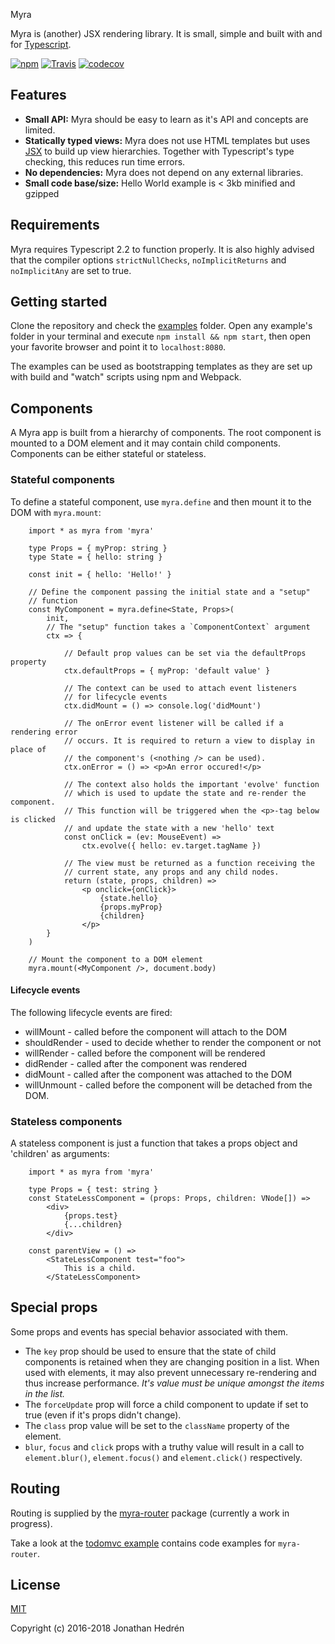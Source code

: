 

Myra

Myra is (another) JSX rendering library. It is small, simple and built with and for [Typescript](http://www.typescriptlang.org/).

[![npm](https://img.shields.io/npm/v/myra.svg?maxAge=24000)](https://www.npmjs.com/package/myra)
[![Travis](https://img.shields.io/travis/jhdrn/myra.svg?maxAge=36000)](https://travis-ci.org/jhdrn/myra)
[![codecov](https://codecov.io/gh/jhdrn/myra/branch/master/graph/badge.svg)](https://codecov.io/gh/jhdrn/myra)

## Features
* **Small API:** 
  Myra should be easy to learn as it's API and concepts are limited.
* **Statically typed views:** 
  Myra does not use HTML templates but uses 
  [JSX](https://facebook.github.io/react/docs/jsx-in-depth.html) to build up 
  view hierarchies. Together with Typescript's type checking, this reduces run time errors.
* **No dependencies:** 
  Myra does not depend on any external libraries.
* **Small code base/size:** 
  Hello World example is < 3kb minified and gzipped

## Requirements
Myra requires Typescript 2.2 to function properly. It is also highly advised 
that the compiler options `strictNullChecks`, `noImplicitReturns` and 
`noImplicitAny` are set to true.

## Getting started
Clone the repository and check the 
[examples](https://github.com/jhdrn/myra/tree/master/examples) 
folder. Open any example's folder in your terminal and execute 
`npm install && npm start`, then open your favorite browser and point it to 
`localhost:8080`.

The examples can be used as bootstrapping templates as they are set up with
build and "watch" scripts using npm and Webpack.

## Components
A Myra app is built from a hierarchy of components. The root component is 
mounted to a DOM element and it may contain child components. Components can be
either stateful or stateless. 

### Stateful components
To define a stateful component, use `myra.define` and then mount it to the DOM
with `myra.mount`:
    
```JSX
    import * as myra from 'myra'
    
    type Props = { myProp: string }
    type State = { hello: string }

    const init = { hello: 'Hello!' }

    // Define the component passing the initial state and a "setup"
    // function
    const MyComponent = myra.define<State, Props>(
        init, 
        // The "setup" function takes a `ComponentContext` argument
        ctx => {

            // Default prop values can be set via the defaultProps property
            ctx.defaultProps = { myProp: 'default value' }

            // The context can be used to attach event listeners
            // for lifecycle events
            ctx.didMount = () => console.log('didMount')

            // The onError event listener will be called if a rendering error
            // occurs. It is required to return a view to display in place of
            // the component's (<nothing /> can be used).
            ctx.onError = () => <p>An error occured!</p>

            // The context also holds the important 'evolve' function
            // which is used to update the state and re-render the component.
            // This function will be triggered when the <p>-tag below is clicked
            // and update the state with a new 'hello' text
            const onClick = (ev: MouseEvent) => 
                ctx.evolve({ hello: ev.target.tagName })

            // The view must be returned as a function receiving the 
            // current state, any props and any child nodes.
            return (state, props, children) => 
                <p onclick={onClick}>
                    {state.hello}
                    {props.myProp}
                    {children}
                </p>
        }
    )

    // Mount the component to a DOM element
    myra.mount(<MyComponent />, document.body) 
```

#### Lifecycle events
The following lifecycle events are fired:

- willMount - called before the component will attach to the DOM
- shouldRender - used to decide whether to render the component or not
- willRender - called before the component will be rendered
- didRender - called after the component was rendered
- didMount - called after the component was attached to the DOM
- willUnmount - called before the component will be detached from the DOM.

### Stateless components
A stateless component is just a function that takes a props object and 
'children' as arguments:

```JSX
    import * as myra from 'myra'

    type Props = { test: string }
    const StateLessComponent = (props: Props, children: VNode[]) =>
        <div>
            {props.test}
            {...children}
        </div>

    const parentView = () => 
        <StateLessComponent test="foo">
            This is a child.
        </StateLessComponent>
```

## Special props
Some props and events has special behavior associated with them.

* The `key` prop should be used to ensure that the state of child 
components is retained when they are changing position in a list. When used with
elements, it may also prevent unnecessary re-rendering and thus increase performance.
_It's value must be unique amongst the items in the list._
* The `forceUpdate` prop will force a child component to update if set to true 
(even if it's props didn't change).
* The `class` prop value will be set to the `className` property of the element.
* `blur`, `focus` and `click` props with a truthy value will result in a call to 
  `element.blur()`, `element.focus()` and `element.click()` respectively.

## Routing
Routing is supplied by the [myra-router](https://github.com/jhdrn/myra-router) 
package (currently a work in progress).

Take a look at the 
[todomvc example](https://github.com/jhdrn/myra/blob/master/examples/todomvc/src/components/todo-list.tsx) 
contains code examples for `myra-router`.

## License

[MIT](http://opensource.org/licenses/MIT)

Copyright (c) 2016-2018 Jonathan Hedrén
